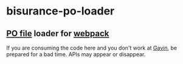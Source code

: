 bisurance-po-loader
===================

[PO file](https://www.gnu.org/software/gettext/manual/html_node/PO-Files.html) loader for [webpack](https://webpack.github.io/)
-------------------------------------------------------------------------------------------------------------------------------

If you are consuming the code here and you don't work at [Gavin](https://meetgavin.com/), be prepared for a bad time. APIs may appear or disappear.
